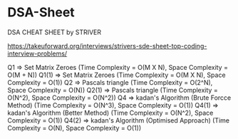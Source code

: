# DSA-Sheet
DSA CHEAT SHEET by STRIVER

https://takeuforward.org/interviews/strivers-sde-sheet-top-coding-interview-problems/

Q1 => Set Matrix Zeroes (Time Complexity = O(M X N), Space Complexity = O(M + N))
Q1(1) => Set Matrix Zeroes (Time Complexity = O(M X N), Space Complexity = O(1))
Q2 => Pascals triangle  (Time Complexity = O(2^N), Space Complexity = O(N))
Q2(1) => Pascals triangle  (Time Complexity = O(N^2), Space Complexity = O(N^2))
Q4 => kadan's Algorithm (Brute Forcce Method) (Time Complexity = O(N^3), Space Complexity = O(1))
Q4(1) => kadan's Algorithm (Better Method) (Time Complexity = O(N^2), Space Complexity = O(1))
Q4(2) => kadan's Algorithm (Optimised Approach) (Time Complexity = O(N), Space Complexity = O(1))

